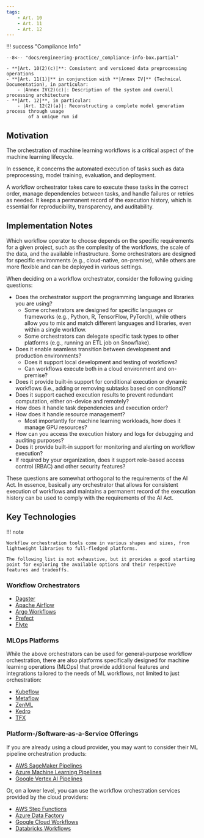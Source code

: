 ```yaml
---
tags:
    - Art. 10
    - Art. 11
    - Art. 12
---
```


!!! success "Compliance Info"

    --8<-- "docs/engineering-practice/_compliance-info-box.partial"

    - **|Art. 10(2)(c)|**: Consistent and versioned data preprocessing operations
    - **|Art. 11(1)|** in conjunction with **|Annex IV|** (Technical Documentation), in particular:
        - |Annex IV(2)(c)|: Description of the system and overall processing architecture
    - **|Art. 12|**, in particular:
        - |Art. 12(2)(a)|: Reconstructing a complete model generation process through usage
            of a unique run id

## Motivation

The orchestration of machine learning workflows is a critical aspect of the machine learning lifecycle.

In essence, it concerns the automated execution of tasks such as data preprocessing, model training, evaluation, and deployment.

A workflow orchestrator takes care to execute these tasks in the correct order, manage dependencies between tasks, and handle failures or retries as needed.
It keeps a permanent record of the execution history, which is essential for reproducibility, transparency, and auditability.

## Implementation Notes

Which workflow operator to choose depends on the specific requirements for a given project, such as the complexity of the workflows, the scale of the data, and the available infrastructure.
Some orchestrators are designed for specific environments (e.g., cloud-native, on-premise), while others are more flexible and can be deployed in various settings.

When deciding on a workflow orchestrator, consider the following guiding questions:

-   Does the orchestrator support the programming language and libraries you are using?
    -   Some orchestrators are designed for specific languages or frameworks (e.g., Python, R, TensorFlow, PyTorch), while others allow you to mix and match different languages and libraries, even within a single workflow.
    -   Some orchestrators can delegate specific task types to other platforms (e.g., running an ETL job on Snowflake).
-   Does it enable seamless transition between development and production environments?
    -   Does it support local development and testing of workflows?
    -   Can workflows execute both in a cloud environment and on-premise?
-   Does it provide built-in support for conditional execution or dynamic workflows (i.e., adding or removing subtasks based on conditions)?
-   Does it support cached execution results to prevent redundant computation, either on-device and remotely?
-   How does it handle task dependencies and execution order?
-   How does it handle resource management?
    -   Most importantly for machine learning workloads, how does it manage GPU resources?
-   How can you access the execution history and logs for debugging and auditing purposes?
-   Does it provide built-in support for monitoring and alerting on workflow execution?
-   If required by your organization, does it support role-based access control (RBAC) and other security features?

These questions are somewhat orthogonal to the requirements of the AI Act.
In essence, basically any orchestrator that allows for consistent execution of workflows and maintains a permanent record of the execution history can be used to comply with the requirements of the AI Act.

## Key Technologies

!!! note

    Workflow orchestration tools come in various shapes and sizes, from lightweight libraries to full-fledged platforms.

    The following list is not exhaustive, but it provides a good starting point for exploring the available options and their respective features and tradeoffs.

### Workflow Orchestrators

-   [Dagster](https://dagster.io/)
-   [Apache Airflow](https://airflow.apache.org/)
-   [Argo Workflows](https://argoproj.github.io/argo-workflows/)
-   [Prefect](https://prefect.io/)
-   [Flyte](https://flyte.org/)

### MLOps Platforms

While the above orchestrators can be used for general-purpose workflow orchestration, there are also platforms specifically designed for machine learning operations (MLOps) that provide additional features and integrations tailored to the needs of ML workflows, not limited to just orchestration:

-   [Kubeflow](https://kubeflow.org/)
-   [Metaflow](https://metaflow.org/)
-   [ZenML](https://zenml.io/)
-   [Kedro](https://kedro.readthedocs.io/en/stable/)
-   [TFX](https://www.tensorflow.org/tfx)

### Platform-/Software-as-a-Service Offerings

If you are already using a cloud provider, you may want to consider their ML pipeline orchestration products:

-   [AWS SageMaker Pipelines](https://aws.amazon.com/sagemaker/pipelines/)
-   [Azure Machine Learning Pipelines](https://learn.microsoft.com/en-us/azure/machine-learning/concept-ml-pipelines)
-   [Google Vertex AI Pipelines](https://cloud.google.com/ai-platform/pipelines/docs)

Or, on a lower level, you can use the workflow orchestration services provided by the cloud providers:

-   [AWS Step Functions](https://aws.amazon.com/step-functions/)
-   [Azure Data Factory](https://azure.microsoft.com/en-us/services/data-factory/)
-   [Google Cloud Workflows](https://cloud.google.com/workflows)
-   [Databricks Workflows](https://www.databricks.com/product/workflows)
